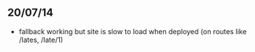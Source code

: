 ## 20/07/14

- fallback working but site is slow to load when deployed (on routes like /lates, /late/1)
